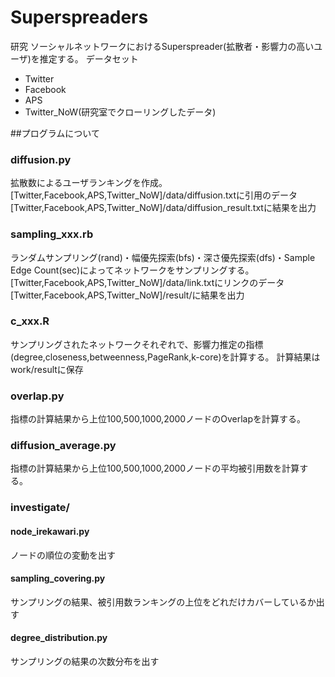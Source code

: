 # Superspreaders
研究
ソーシャルネットワークにおけるSuperspreader(拡散者・影響力の高いユーザ)を推定する。
データセット
- Twitter
- Facebook
- APS
- Twitter_NoW(研究室でクローリングしたデータ)

##プログラムについて
### diffusion.py
拡散数によるユーザランキングを作成。
[Twitter,Facebook,APS,Twitter_NoW]/data/diffusion.txtに引用のデータ
[Twitter,Facebook,APS,Twitter_NoW]/data/diffusion_result.txtに結果を出力

### sampling_xxx.rb
ランダムサンプリング(rand)・幅優先探索(bfs)・深さ優先探索(dfs)・Sample Edge Count(sec)によってネットワークをサンプリングする。
[Twitter,Facebook,APS,Twitter_NoW]/data/link.txtにリンクのデータ
[Twitter,Facebook,APS,Twitter_NoW]/result/に結果を出力

### c_xxx.R
サンプリングされたネットワークそれぞれで、影響力推定の指標(degree,closeness,betweenness,PageRank,k-core)を計算する。
計算結果はwork/resultに保存

### overlap.py
指標の計算結果から上位100,500,1000,2000ノードのOverlapを計算する。

### diffusion_average.py
指標の計算結果から上位100,500,1000,2000ノードの平均被引用数を計算する。

### investigate/
#### node_irekawari.py
ノードの順位の変動を出す
#### sampling_covering.py
サンプリングの結果、被引用数ランキングの上位をどれだけカバーしているか出す
#### degree_distribution.py
サンプリングの結果の次数分布を出す
